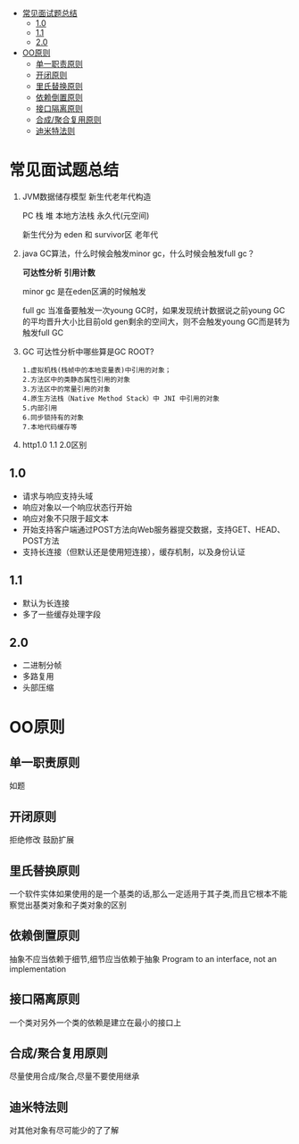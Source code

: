- [常见面试题总结](#常见面试题总结)
  - [1.0](#10)
  - [1.1](#11)
  - [2.0](#20)
- [OO原则](#oo原则)
  - [单一职责原则](#单一职责原则)
  - [开闭原则](#开闭原则)
  - [里氏替换原则](#里氏替换原则)
  - [依赖倒置原则](#依赖倒置原则)
  - [接口隔离原则](#接口隔离原则)
  - [合成/聚合复用原则](#合成聚合复用原则)
  - [迪米特法则](#迪米特法则)

# 常见面试题总结

1. JVM数据储存模型 新生代老年代构造

    PC 栈 堆 本地方法栈 永久代(元空间) 

    新生代分为 eden 和 survivor区 老年代

2. java GC算法，什么时候会触发minor gc，什么时候会触发full gc？

    **可达性分析** **引用计数**

    minor gc 是在eden区满的时候触发

    full gc 当准备要触发一次young GC时，如果发现统计数据说之前young GC的平均晋升大小比目前old gen剩余的空间大，则不会触发young GC而是转为触发full GC

3. GC 可达性分析中哪些算是GC ROOT?

       1.虚拟机栈(栈帧中的本地变量表)中引用的对象；
       2.方法区中的类静态属性引用的对象
       3.方法区中的常量引用的对象
       4.原生方法栈（Native Method Stack）中 JNI 中引用的对象
       5.内部引用
       6.同步锁持有的对象
       7.本地代码缓存等

4. http1.0 1.1 2.0区别

## 1.0

- 请求与响应支持头域
- 响应对象以一个响应状态行开始
- 响应对象不只限于超文本
- 开始支持客户端通过POST方法向Web服务器提交数据，支持GET、HEAD、POST方法
- 支持长连接（但默认还是使用短连接），缓存机制，以及身份认证

## 1.1

- 默认为长连接
- 多了一些缓存处理字段

## 2.0

- 二进制分帧
- 多路复用
- 头部压缩

# OO原则

## 单一职责原则

如题

## 开闭原则

拒绝修改 鼓励扩展

## 里氏替换原则

一个软件实体如果使用的是一个基类的话,那么一定适用于其子类,而且它根本不能察觉出基类对象和子类对象的区别

## 依赖倒置原则

抽象不应当依赖于细节,细节应当依赖于抽象 Program to an interface, not an implementation

## 接口隔离原则

一个类对另外一个类的依赖是建立在最小的接口上

## 合成/聚合复用原则

尽量使用合成/聚合,尽量不要使用继承

## 迪米特法则

对其他对象有尽可能少的了了解